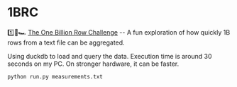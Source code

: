 # 1BRC

1️⃣🐝🏎️ [The One Billion Row Challenge](https://github.com/gunnarmorling/1brc) -- A fun exploration of how quickly 1B rows from a text file can be aggregated. 

Using duckdb to load and query the data. Execution time is around 30 seconds on my PC. On stronger hardware, it can be faster.

```python
python run.py measurements.txt
```
